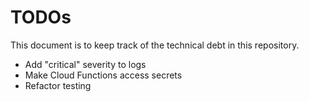 # TODOs

This document is to keep track of the technical debt in this repository.

- Add "critical" severity to logs
- Make Cloud Functions access secrets
- Refactor testing


